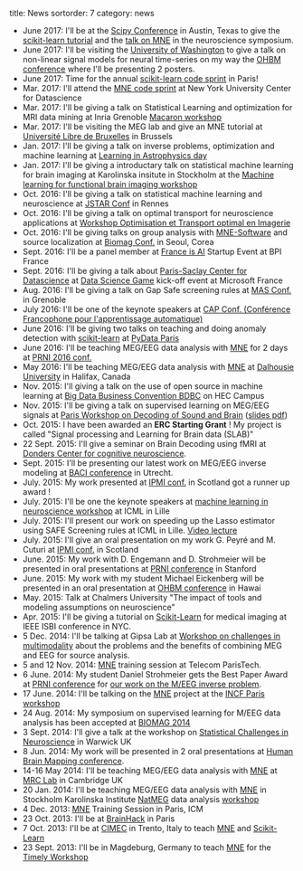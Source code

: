 title: News
sortorder: 7
category: news

- June 2017: I'll be at the [Scipy Conference](https://scipy2017.scipy.org/ehome/index.php?eventid=220975&) in Austin, Texas to give the [scikit-learn tutorial](https://github.com/amueller/scipy-2017-sklearn) and the [talk on MNE](https://github.com/agramfort/mne_scipy2017) in the neuroscience symposium.
- June 2017: I'll be visiting the [University of Washington](http://ilabs.washington.edu/) to give a talk on non-linear signal models for neural time-series on my way the [OHBM conference](https://www.humanbrainmapping.org/i4a/pages/index.cfm?pageID=3734) where I'll be presenting 2 posters.
- June 2017: Time for the annual [scikit-learn code sprint](https://github.com/scikit-learn/scikit-learn/wiki/Upcoming-events) in Paris!
- Mar. 2017: I'll attend the [MNE code sprint](https://kingjr.github.io/supervised_time_series/) at New York University Center for Datascience
- Mar. 2017: I'll be giving a talk on Statistical Learning and optimization for MRI data mining at Inria Grenoble [Macaron workshop](https://thoth.inrialpes.fr/people/mairal/macaron/workshop2017/)
- Mar. 2017: I'll be visiting the MEG lab and give an MNE tutorial at [Université Libre de Bruxelles](https://www.ulb.ac.be/rech/inventaire/unites/ULB684.html) in Brussels
- Jan. 2017: I'll be giving a talk on inverse problems, optimization and machine learning at [Learning in Astrophysics day](http://www.cosmostat.org/derpicated/events_old/meetings/learning-in-astrophysics)
- Jan. 2017: I'll be giving a introductary talk on statistical machine learning for brain imaging at Karolinska insitute in Stockholm at the [Machine learning for functional brain imaging workshop](http://natmeg.se/activities/machinelearning.html)
- Oct. 2016: I'll be giving a talk on statistical machine learning and neuroscience at [JSTAR Conf](https://jstar2015.sciencesconf.org/) in Rennes
- Oct. 2016: I'll be giving a talk on optimal transport for neuroscience applications at [Workshop Optimisation et Transport optimal en Imagerie](https://www.inria.fr/centre/paris/agenda/colloque-mokaplan)
- Oct. 2016: I'll be giving talks on group analysis with [MNE-Software](http://martinos.org/mne) and source localization at [Biomag Conf.](http://www.biomag2016.org) in Seoul, Corea
- Sept. 2016: I'll be a panel member at [France is AI](http://www.bpifrance-lehub.fr/evenement/totem-ai/) Startup Event at BPI France
- Sept. 2016: I'll be giving a talk about [Paris-Saclay Center for Datascience](http://datascience-paris-saclay.fr/) at [Data Science Game](http://www.datasciencegame.com/) kick-off event at Microsoft France
- Aug. 2016: I'll be giving a talk on Gap Safe screening rules at [MAS Conf.](https://mas2016.sciencesconf.org/) in Grenoble
- July 2016: I'll be one of the keynote speakers at [CAP Conf. (Conférence Francophone pour l'apprentissage automatique)](https://cap16.lif.univ-mrs.fr/)
- June 2016: I'll be giving two talks on teaching and doing anomaly detection with [scikit-learn](http://scikit-learn.org) at [PyData Paris](http://pydata.org/paris2016/)
- June 2016: I'll be teaching MEG/EEG data analysis with [MNE](http://martinos.org/mne) for 2 days at [PRNI 2016 conf.](http://prni2016.wix.com/prni2016)
- May 2016: I'll be teaching MEG/EEG data analysis with [MNE](http://martinos.org/mne) at [Dalhousie University](http://www.dal.ca/) in Halifax, Canada
- Nov. 2015: I'll giving a talk on the use of open source in machine learning at [Big Data Business Convention BDBC](http://www.capdigital.com/evenements/save-the-date-big-data-business-convention-bdbc/) on HEC Campus
- Nov. 2015: I'll be giving a talk on supervised learning on MEG/EEG signals at [Paris Workshop on Decoding of Sound and Brain](http://audition.ens.fr/workshop/ws_decoding_2015/) ([slides pdf](https://dl.dropboxusercontent.com/u/2140486/workshop_decoding_ens_2015.pdf))
- Oct. 2015: I have been awarded an **ERC Starting Grant** ! My project is called "Signal processing and Learning for Brain data (SLAB)"
- 22 Sept. 2015: I'll give a seminar on Brain Decoding using fMRI at [Donders Center for cognitive neuroscience](http://www.ru.nl/donders/).
- Sept. 2015: I'll be presenting our latest work on MEG/EEG inverse modeling at [BACI conference](http://www.baci-conference.com/) in Utrecht.
- July. 2015: My work presented at [IPMI conf.](http://ipmi2015.cs.ucl.ac.uk/) in Scotland got a runner up award !
- July. 2015: I'll be one the keynote speakers at [machine learning in neuroscience workshop](https://sites.google.com/site/stamlins2015/home) at ICML in Lille
- July. 2015: I'll present our work on speeding up the Lasso estimator using SAFE Screening rules at ICML in Lille. [Video lecture](http://videolectures.net/icml2015_gramfort_duality_gap/)
- July. 2015: I'll give an oral presentation on my work G. Peyré and M. Cuturi at [IPMI conf.](http://ipmi2015.cs.ucl.ac.uk/) in Scotland
- June. 2015: My work with D. Engemann and D. Strohmeier will be presented in oral presentations at [PRNI conference](https://sites.google.com/site/prni2015/) in Stanford
- June. 2015: My work with my student Michael Eickenberg will be presented in an oral presentation at [OHBM conference](http://ohbm.loni.usc.edu/) in Hawai
- May. 2015: Talk at Chalmers University "The impact of tools and modeling assumptions on neuroscience"
- Apr. 2015: I'll be giving a tutorial on [Scikit-Learn](http://scikit-learn.org) for medical imaging at IEEE ISBI conference in NYC.
- 5 Dec. 2014: I'll be talking at Gipsa Lab at [Workshop on challenges in multimodality](http://www.gipsa-lab.grenoble-inp.fr/projet/erc_chess/mmday.html) about the problems and the benefits of combining MEG and EEG for source analysis.
- 5 and 12 Nov. 2014: [MNE](http://martinos.org/mne) training session at Telecom ParisTech.
- 6 June. 2014: My student Daniel Strohmeier gets the Best Paper Award at [PRNI conference](http://www.prni.org/) for [our work on the M/EEG inverse problem](https://dl.dropboxusercontent.com/u/2140486/strohmeier_prni2014.pdf).
- 17 June. 2014: I'll be talking on the [MNE](http://martinos.org/mne) project at the [INCF Paris workshop](http://neuroinf.fr/workshop2014/)
- 24 Aug. 2014: My symposium on supervised learning for M/EEG data analysis has been accepted at [BIOMAG 2014](http://www.biomag2014.org/)
- 3 Sept. 2014: I'll give a talk at the workshop on [Statistical Challenges in Neuroscience](http://www2.warwick.ac.uk/fac/sci/statistics/crism/workshops/neuroscience/) in Warwick UK
- 8 Jun. 2014: My work will be presented in 2 oral presentations at [Human Brain Mapping conference](http://www.humanbrainmapping.org/).
- 14-16 May 2014: I'll be teaching MEG/EEG data analysis with [MNE](http://martinos.org/mne) at [MRC Lab](http://www.mrc-cbu.cam.ac.uk/) in Cambridge UK
- 20 Jan. 2014: I'll be teaching MEG/EEG data analysis with [MNE](http://martinos.org/mne) in Stockholm Karolinska Institute [NatMEG](http://natmeg.se/wp/) data analysis [workshop](http://natmeg.se/wp/activities/data-analysis-workshop/)
- 4 Dec. 2013: [MNE](http://martinos.org/mne) Training Session in Paris, ICM
- 23 Oct. 2013: I'll be at [BrainHack](http://www.neurobureau.org/blog/2013/05/05/announcing-brainhack-2013-in-paris-23-25-october-2013/) in Paris
- 7 Oct. 2013: I'll be at [CIMEC](http://www.unitn.it/cimec) in Trento, Italy to teach [MNE](http://martinos.org/mne) and [Scikit-Learn](http://scikit-learn.org)
- 23 Sept. 2013: I'll be in Magdeburg, Germany to teach [MNE](http://martinos.org/mne) for the [Timely Workshop](http://www.timely-cost.eu/?q=time-news)
